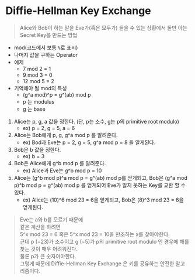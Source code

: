 # Diffie-Hellman Key Exchange
> Alice와 Bob이 하는 말을 Eve가(혹은 모두가) 들을 수 있는 상황에서 둘만 아는 Secret Key를 만드는 방법
- mod(코드에서 보통 `%`로 표시)
- 나머지 값을 구하는 Operator
- 예제
  - 7 mod 2 = 1
  - 9 mod 3 = 0
  - 12 mod 5 = 2
- 기억해야 될 mod의 특성
  - (g^a mod)^p = g^(ab) mod p
  - p 는 modulus
  - g 는 base
1. Alice는 p, g, a 값을 정한다. (단, p는 소수, g는 p의 primitive root modulo)
   - ex) p = 2, g = 5, a = 6
2. Alice는 Bob에게 p, g, g^a mod p 를 알려준다.
   - ex) Bod과 Eve는 p = 2, g = 5, g^a mod p = 8 을 알게된다.
3. Bob은 b 값을 정한다.
   - ex) b = 3
4. Bob은 Alice에게 g^b mod p 를 알려준다.
   - ex) Alice과 Eve는 g^b mod p = 10
5. Alice는 (g^b mod p)^a mod p = g^(ab) mod p를 얻게되고, Bob은 (g^a mod p)^b mod p = g^(ab) mod p 를 얻게되어 Eve가 알지 못하는 Key를 교환 할 수 있다.
   - ex) Alice는 (10)^6 mod 23 = 6을 얻게되고, Bob은 (8)^3 mod 23 = 6을 얻게된다.
> Eve는 a와 b를 모르기 때문에   
> 같은 계산을 하려면   
> 5^x mod 23 = 6 혹은 5^x mod 23 = 10을 만조하는 x를 찾아야한다.   
> 근데 p (=23)가 소수이고 g (=5)가 p의 primitive root modulo 인 경우에 해를 찾는 것이 매우 어려워진다.   
> 물론 p가 큰 숫자여야한다.   
> 그렇게 때문에 Diffie-Hellman Key Exchange 은 키를 공유하는 안전한 알고리즘이다.
